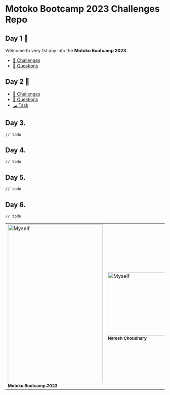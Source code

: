 # Motoko Bootcamp 2023 Challenges Repo

## Day 1 🥚
Welcome to very 1st day into the **Motoko Bootcamp 2023**.

- [🥊 Challenges](./day1/challenges.mo)
- [🙋 Questions](./day1/QUESTIONS.MD)

## Day 2 🐣

- [🥊 Challenges](./day2/challenges.mo)
- [🙋 Questions](./day2/QUESTIONS.MD)
- [🛹 Task](./day2/task/skeleton)

## Day 3.

`// todo`

## Day 4.

`// todo`

## Day 5.

`// todo`

## Day 6.

`// todo`

<table>
  <tr>
  <td ><a href="https://forum.dfinity.org/t/motoko-bootcamp-2023-getting-started-on-the-internet-computer/16846"><img src="https://pbs.twimg.com/media/FmHudZ9WAAYFpUa?format=jpg&name=large" width="300px" height="500px" alt="Myself"/><br /><sub><b>Motoko Bootcamp 2023</b></sub></a><br /></td>
  <td ><a href="https://github.com/Nareshchoudhary02"><img src="https://i.ibb.co/nR1k4dZ/Myself-with-indian-flag.jpg" width="200px" alt="Myself"/><br /><sub><b>Naresh Choudhary</b></sub></a><br /></td>
  </tr>
</table>




